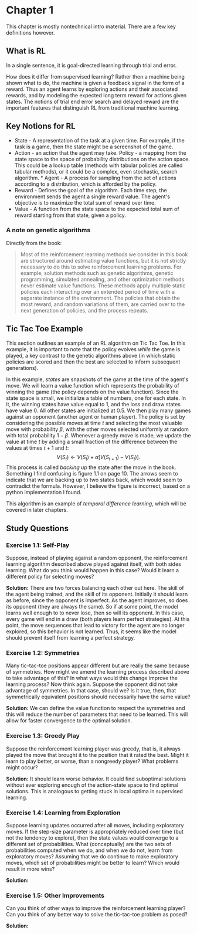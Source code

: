 # Chapter 1

This chapter is mostly nontechnical intro material.  There are a few key
definitions however.

## What is RL

In a single sentence, it is goal-directed learning through trial and error.

How does it differ from supervised learning?  Rather then a machine being shown
what to do, the machine is given a feedback signal in the form of a reward.
Thus an agent learns by exploring actions and their associated rewards, and by
modeling the expected long term reward for actions given states.  The notions of
trial end error search and delayed reward are the important features that
distinguish RL from traditional machine learning.

## Key Notions for RL

* State - A representation of the task at a given time.  For example, if the
  task is a game, then the state might be a screenshot of the game.
* Action - an action that the agent may take.  Policy - a mapping from the state
  space to the space of probability distributions on the action space.  This
  could be a lookup table (methods with tabular policies are called tabular
  methods), or it could be a complex, even stochastic, search algorithm.  *
  Agent - A process for sampling from the set of actions according to a
  distribution, which is afforded by the policy.
* Reward - Defines the goal of the algorithm.  Each time step, the environment
  sends the agent a single reward value.  The agent's objective is to maximize
  the total sum of reward over time.
* Value - A function from the state space to the expected total sum of reward
  starting from that state, given a policy.

### A note on genetic algorithms

Directly from the book:

> Most of the reinforcement learning methods we consider in this book are
structured around estimating value functions, but it is not strictly necessary
to do this to solve reinforcement learning problems. For example, solution
methods such as genetic algorithms, genetic programming, simulated annealing,
and other optimization methods never estimate value functions. These methods
apply multiple static policies each interacting over an extended period of time
with a separate instance of the environment.  The policies that obtain the most
reward, and random variations of them, are carried over to the next generation
of policies, and the process repeats.

## Tic Tac Toe Example

This section outlines an example of an RL algorithm on Tic Tac Toe.  In this
example, it is important to note that the policy evolves _while_ the game is
played, a key contrast to the genetic algorithms above (in which static policies
are scored and then the best are selected to inform subsequent generations).

In this example, _states_ are snapshots of the game at the time of the agent's
move.  We will learn a value function which represents the probability of
winning the game (the policy depends on the value function).  Since the state
space is small, we initialize a table of numbers, one for each state.  In it,
the winning states have value equal to 1, and the loss and draw states have
value 0.  All other states are initialized at 0.5.  We then play many games
against an opponent (another agent or human player).  The policy is set by
considering the possible moves at time $t$ and selecting the most valuable move
with probability $\beta$, with the other moves selected uniformly at random with
total probability $1-\beta$.  Whenever a greedy move is made, we update the
value at time $t$ by adding a small fraction of the difference between the
values at times $t+1$ and $t$:
$$
V(S_t) \leftarrow V(S_t) + \alpha[V(S_{t+1}) - V(S_t)].
$$
This process is called _backing up_ the state after the move in the
book.  Something I find confusing is figure 1.1 on page 10.  The arrows seem to
indicate that we are backing up to two states back, which would seem to
contradict the formula.  However, I believe the figure is incorrect, based on a
python implementation I found.

This algorithm is an example of _temporal difference learning_, which will be
covered in later chapters.

## Study Questions

### Exercise 1.1: Self-Play

Suppose, instead of playing against a random opponent, the reinforcement
learning algorithm described above played against itself, with both sides
learning. What do you think would happen in this case? Would it learn a
different policy for selecting moves?

**Solution:** There are two forces balancing each other out here.  The skill of
the agent being trained, and the skill of its opponent.  Initially it should
learn as before, since the opponent is imperfect.  As the agent improves, so
does its opponent (they are always the same).  So if at some point, the model
learns well enough to to never lose, then so will its opponent.  In this case,
every game will end in a draw (both players learn perfect strategies).  At this
point, the move sequences that lead to victory for the agent are no longer
explored, so this behavior is not learned.  Thus, it seems like the model should
prevent itself from learning a perfect strategy.

### Exercise 1.2: Symmetries

Many tic-tac-toe positions appear different but are really the same because of
symmetries. How might we amend the learning process described above to take
advantage of this? In what ways would this change improve the learning process?
Now think again. Suppose the opponent did not take advantage of symmetries.  In
that case, should we? Is it true, then, that symmetrically equivalent positions
should necessarily have the same value?

**Solution:**  We can define the value function to respect the symmetries and
this will reduce the number of parameters that need to be learned.  This will
allow for faster convergence to the optimal solution.

### Exercise 1.3: Greedy Play

Suppose the reinforcement learning player was greedy, that is, it always played
the move that brought it to the position that it rated the best. Might it learn
to play better, or worse, than a nongreedy player? What problems might occur?

**Solution:**  It should learn worse behavior.  It could find suboptimal
solutions without ever exploring enough of the action-state space to find
optimal solutions.  This is analogous to getting stuck in local optima in
supervised learning.

### Exercise 1.4: Learning from Exploration

Suppose learning updates occurred after all moves, including exploratory moves.
If the step-size parameter is appropriately reduced over time (but not the
tendency to explore), then the state values would converge to a different set of
probabilities. What (conceptually) are the two sets of probabilities computed
when we do, and when we do not, learn from exploratory moves? Assuming that we
do continue to make exploratory moves, which set of probabilities might be
better to learn? Which would result in more wins?

**Solution:**

### Exercise 1.5: Other Improvements

Can you think of other ways to improve the reinforcement learning player? Can
you think of any better way to solve the tic-tac-toe problem as posed?

**Solution:**

